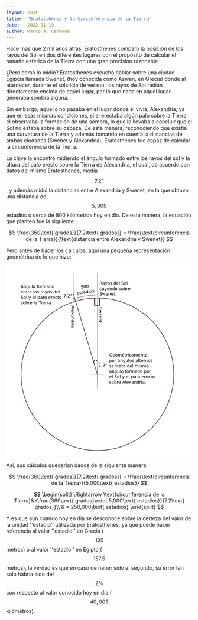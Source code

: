 ```yaml
---
layout: post
title:  "Eratosthenes y la Circunferencia de la Tierra"
date:   2022-01-19
author: Marco A. Carmona
---
```


Hace más que 2 mil años atrás, Eratosthenes comparó la posición de los rayos del Sol en dos diferentes lugares con el propósito de calcular el tamaño esférico de la Tierra con una gran precisión razonable

¿Pero como lo midió? Eratosthenes escuchó hablar sobre una ciudad Egipcia llamada Swenet, (hoy conocida como Aswan, en Grecia) donde al atardecer, durante el solsticio de verano, los rayos de Sol radian directamente encima de aquel lugar, por lo que nada en aquel lugar generaba sombra alguna.

Sin embargo, aquello no pasaba en el lugar donde él vivía, Alexandria; ya que en esas mismas condiciones, si el erectaba algún palo sobre la Tierra, él observaba la formación de una sombra, lo que lo llevaba a concluir que el Sol no estaba sobre su cabeza. De esta manera, reconociendo que existía una curvatura de la Tierra y además tomando en cuenta la distancias de ambas ciudades (Swenet y Alexandria), Eratosthenes fue capaz de calcular la circunferencia de la Tierra.

La clave la encontró midiendo el ángulo formado entre los rayos del sol y la altura del palo erecto sobre la Tierra de Alexandria, el cual, de acuerdo con datos del mismo Eratosthenes, medía $$7.2^{\circ}$$, y además midió la distancias entre Alexandria y Swenet, en la que obtuvo una distancia de $$5,000$$ estadios o cerca de 800 kilómetros hoy en día. De esta manera, la ecuación que planteo fue la siguiente:

$$
\frac{360\text{ grados}}{7.2\text{ grados}} = \frac{\text{circunferencia de la Tierra}}{\text{distancia entre Alexandria y Swenet}}
$$

Pero antes de hacer los cálculos, aquí una pequeña representación geométrica de lo que hizo:

![Eratosthenes y la Circunferencia de la Tierra - Diagrama](/assets/images/posts/Eratosthenes_diagrama.png)

Así, sus cálculos quedarían dados de la siguiente manera:

$$
\frac{360\text{ grados}}{7.2\text{ grados}} = \frac{\text{circunferencia de la Tierra}}{5,000\text{ estadios}}
$$

$$
\begin{split}
\Rightarrow \text{circunferencia de la Tierra}&=\frac{360\text{ grados}\cdot 5,000\text{ estadios}}{7.2\text{ grados}}\\
& = 250,000\text{ estadios}
\end{split}
$$

Y es que aún cuando hoy en día se desconoce sobre la certeza del valor de la unidad ''estadio'' utilizada por Eratosthenes, ya que puede hacer referencia al valor ''estadio'' en Grecia ($$185$$ metros) o al valor ''estadio'' en Egipto ($$157.5$$ metros), la verdad es que en caso de haber sido el segundo, su error tan solo habría sido del $$2\%$$ con respecto al valor conocido hoy en día ($$40,008$$ kilómetros).
